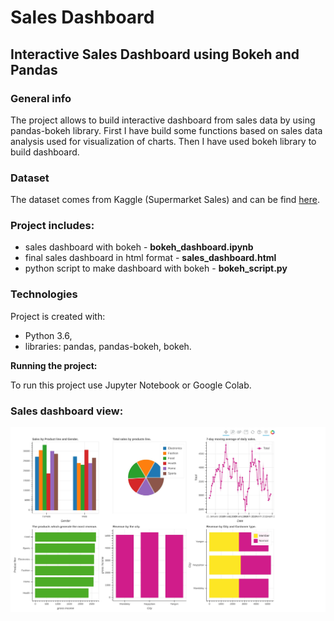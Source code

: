 # Sales Dashboard

## Interactive Sales Dashboard using Bokeh and Pandas

### General info 
The project allows to build interactive dashboard from sales data by using pandas-bokeh library. First I have build some functions based on sales data analysis used for visualization of charts. Then I have used bokeh library to build dashboard. 

### Dataset
The dataset comes from Kaggle (Supermarket Sales) and can be find [here](https://www.kaggle.com/datasets/aungpyaeap/supermarket-sales). 

### Project includes:
- sales dashboard with bokeh - **bokeh_dashboard.ipynb**
- final sales dashboard in html format - **sales_dashboard.html**
- python script to make dashboard with bokeh - **bokeh_script.py**

### Technologies

Project is created with:
- Python 3.6,
- libraries: pandas, pandas-bokeh, bokeh.

**Running the project:**

To run this project use Jupyter Notebook or Google Colab.

### Sales dashboard view:

![Dashboard view](sales.jpg)
